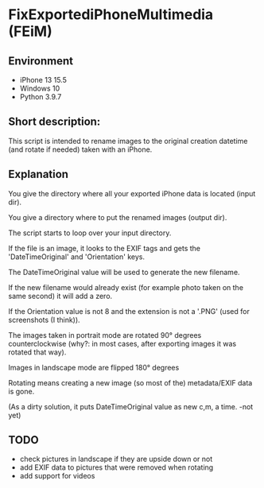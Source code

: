 # FixExportediPhoneMultimedia (FEiM)

## Environment

 - iPhone 13 15.5
 - Windows 10
 - Python 3.9.7

  
  

## Short description:

This script is intended to rename images to the original creation datetime (and rotate if needed) taken with an iPhone.

  
  

## Explanation


You give the directory where all your exported iPhone data is located (input dir).

You give a directory where to put the renamed images (output dir).

  

The script starts to loop over your input directory.

If the file is an image, it looks to the EXIF tags and gets the 'DateTimeOriginal' and 'Orientation' keys.

  

The DateTimeOriginal value will be used to generate the new filename.

If the new filename would already exist (for example photo taken on the same second) it will add a zero.

  

If the Orientation value is not 8 and the extension is not a '.PNG' (used for screenshots (I think)).

The images taken in portrait mode are rotated 90° degrees counterclockwise (why?: in most cases, after exporting images it was rotated that way).

Images in landscape mode are flipped 180° degrees

Rotating means creating a new image (so most of the) metadata/EXIF data is gone.

(As a dirty solution, it puts DateTimeOriginal value as new c,m, a time. -not yet)

  

## TODO

 - check pictures in landscape if they are upside down or not
 - add EXIF data to pictures that were removed when rotating
 - add support for videos
